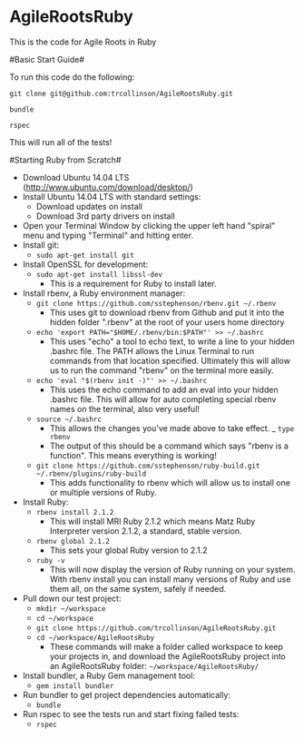 AgileRootsRuby
==============

This is the code for Agile Roots in Ruby

#Basic Start Guide#

To run this code do the following:

`git clone git@github.com:trcollinson/AgileRootsRuby.git`

`bundle`

`rspec`

This will run all of the tests!

#Starting Ruby from Scratch#

- Download Ubuntu 14.04 LTS (http://www.ubuntu.com/download/desktop/)
- Install Ubuntu 14.04 LTS with standard settings:
	- Download updates on install
	- Download 3rd party drivers on install
- Open your Terminal Window by clicking the upper left hand "spiral" menu and typing "Terminal" and hitting enter.
- Install git:
	- `sudo apt-get install git`
- Install OpenSSL for development:
	- `sudo apt-get install libssl-dev`
		- This is a requirement for Ruby to install later.
- Install rbenv, a Ruby environment manager:
	- `git clone https://github.com/sstephenson/rbenv.git ~/.rbenv`
		- This uses git to download rbenv from Github and put it into the hidden folder ".rbenv" at the root of your users home directory
	- `echo 'export PATH="$HOME/.rbenv/bin:$PATH"' >> ~/.bashrc`
		- This uses "echo" a tool to echo text, to write a line to your hidden .bashrc file. The PATH allows the Linux Terminal to run commands from that location specified. Ultimately this will allow us to run the command "rbenv" on the terminal more easily.
	- `echo 'eval "$(rbenv init -)"' >> ~/.bashrc`
		- This uses the echo command to add an eval into your hidden .bashrc file. This will allow for auto completing special rbenv names on the terminal, also very useful!
	- `source ~/.bashrc`
		- This allows the changes you've made above to take effect.
	_ `type rbenv`
		- The output of this should be a command which says "rbenv is a function". This means everything is working!
	- `git clone https://github.com/sstephenson/ruby-build.git ~/.rbenv/plugins/ruby-build`
		- This adds functionality to rbenv which will allow us to install one or multiple versions of Ruby.
- Install Ruby:
	- `rbenv install 2.1.2`
		- This will install MRI Ruby 2.1.2 which means Matz Ruby Interpreter version 2.1.2, a standard, stable version.
	- `rbenv global 2.1.2`
		- This sets your global Ruby version to 2.1.2
	- `ruby -v`
		- This will now display the version of Ruby running on your system. With rbenv install you can install many versions of Ruby and use them all, on the same system, safely if needed.
- Pull down our test project:
	- `mkdir ~/workspace`
	- `cd ~/workspace`
	- `git clone https://github.com/trcollinson/AgileRootsRuby.git`
	- `cd ~/workspace/AgileRootsRuby`
		- These commands will make a folder called workspace to keep your projects in, and download the AgileRootsRuby project into an AgileRootsRuby folder: `~/workspace/AgileRootsRuby/`
- Install bundler, a Ruby Gem management tool:
	- `gem install bundler`
- Run bundler to get project dependencies automatically:
	- `bundle`
- Run rspec to see the tests run and start fixing failed tests:
	- `rspec`

